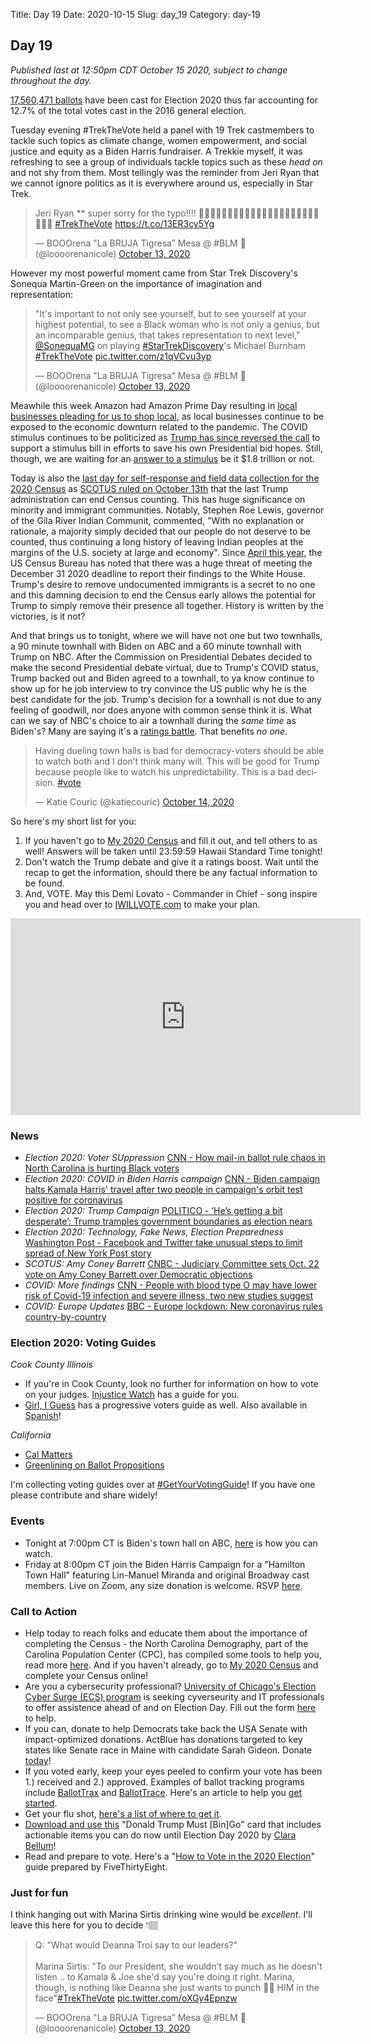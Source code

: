 Title: Day 19
Date: 2020-10-15
Slug: day_19
Category: day-19

## Day 19  

_Published last at 12:50pm CDT October 15 2020, subject to change throughout the day._

[17,560,471 ballots](https://electproject.github.io/Early-Vote-2020G/index.html) have been cast for Election 2020 thus far accounting for 12.7% of the total votes cast in the 2016 general election. 

Tuesday evening #TrekTheVote held a panel with 19 Trek castmembers to tackle such topics as climate change, women empowerment, and social justice and equity as a Biden Harris fundraiser. A Trekkie myself, it was refreshing to see a group of individuals tackle topics such as these *head on* and not shy from them. Most tellingly was the reminder from Jeri Ryan that we cannot ignore politics as it is everywhere around us, especially in Star Trek.

<blockquote class="twitter-tweet"><p lang="en" dir="ltr">Jeri Ryan ** super sorry for the typo!!!! 🤦🏽‍♀️🤦🏽‍♀️🤦🏽‍♀️🤦🏽‍♀️🤦🏽‍♀️🤦🏽‍♀️🤦🏽‍♀️🤦🏽‍♀️ <a href="https://twitter.com/hashtag/TrekTheVote?src=hash&amp;ref_src=twsrc%5Etfw">#TrekTheVote</a> <a href="https://t.co/13ER3cy5Yg">https://t.co/13ER3cy5Yg</a></p>&mdash; BOOOrena &quot;La BRUJA Tigresa” Mesa @ #BLM 🖤 (@loooorenanicole) <a href="https://twitter.com/loooorenanicole/status/1316157929603686405?ref_src=twsrc%5Etfw">October 13, 2020</a></blockquote> <script async src="https://platform.twitter.com/widgets.js" charset="utf-8"></script> 

However my most powerful moment came from Star Trek Discovery's Sonequa Martin-Green on the importance of imagination and representation:

<blockquote class="twitter-tweet"><p lang="en" dir="ltr">&quot;It&#39;s important to not only see yourself, but to see yourself at your highest potential, to see a Black woman who is not only a genius, but an incomparable genius, that takes representation to next level,&quot; <a href="https://twitter.com/SonequaMG?ref_src=twsrc%5Etfw">@SonequaMG</a> on playing <a href="https://twitter.com/hashtag/StarTrekDiscovery?src=hash&amp;ref_src=twsrc%5Etfw">#StarTrekDiscovery</a>&#39;s Michael Burnham <a href="https://twitter.com/hashtag/TrekTheVote?src=hash&amp;ref_src=twsrc%5Etfw">#TrekTheVote</a> <a href="https://t.co/z1qVCvu3yp">pic.twitter.com/z1qVCvu3yp</a></p>&mdash; BOOOrena &quot;La BRUJA Tigresa” Mesa @ #BLM 🖤 (@loooorenanicole) <a href="https://twitter.com/loooorenanicole/status/1316165305446658048?ref_src=twsrc%5Etfw">October 13, 2020</a></blockquote> <script async src="https://platform.twitter.com/widgets.js" charset="utf-8"></script> 

Meawhile this week Amazon had Amazon Prime Day resulting in [local businesses pleading for us to shop local](https://blockclubchicago.org/2020/10/15/on-amazon-prime-day-struggling-local-businesses-beg-chicagoans-to-shop-local-instead/?mc_cid=d7c12c033e&mc_eid=daf712056e), as local businesses continue to be exposed to the economic downturn related to the pandemic. The COVID stimulus continues to be politicized as [Trump has since reversed the call](https://www.cbsnews.com/news/covid-stimulus-bill-trump-congress-go-big-go-home/) to support a stimulus bill in efforts to save his own Presidential bid hopes. Still, though, we are waiting for an [answer to a stimulus](https://www.cnn.com/2020/10/14/politics/nancy-pelosi-wolf-blitzer-stimulus/index.html) be it $1.8 trillion or not.

Today is also the [last day for self-response and field data collection for the 2020 Census](https://www.ncdemography.org/2020/10/14/making-sense-of-the-census-october-14-update/) as [SCOTUS ruled on October 13th](https://www.npr.org/2020/10/13/921428056/supreme-court-allows-trump-administration-to-end-census-early) that the last Trump administration can end Census counting. This has huge significance on minority and immigrant communities. Notably, Stephen Roe Lewis, governor of the Gila River Indian Communit, commented, "With no explanation or rationale, a majority simply decided that our people do not deserve to be counted, thus continuing a long history of leaving Indian peoples at the margins of the U.S. society at large and economy". Since [April this year](https://www.nytimes.com/2020/08/04/us/2020-census-ending-early.html), the US Census Bureau has noted that there was a huge threat of meeting the December 31 2020 deadline to report their findings to the White House. Trump's desire to remove undocumented immigrants is a secret to no one and this damning decision to end the Census early allows the potential for Trump to simply remove their presence all together. History is written by the victories, is it not? 

And that brings us to tonight, where we will have not one but two townhalls, a 90 minute townhall with Biden on ABC and a 60 minute townhall with Trump on NBC. After the Commission on Presidential Debates decided to make the second Presidential debate virtual, due to Trump's COVID status, Trump backed out and Biden agreed to a townhall, to ya know continue to show up for he job interview to try convince the US public why he is the best candidate for the job. Trump's decision for a townhall is not due to any feeling of goodwill, nor does anyone with common sense think it is. What can we say of NBC's choice to air a townhall during the *same time* as Biden's? Many are saying it's a [ratings battle](https://thehill.com/homenews/media/521144-cnns-lemon-msnbcs-maddow-rail-against-nbc-for-trump-town-hall-embarrassing). That benefits *no one*.

<blockquote class="twitter-tweet"><p lang="en" dir="ltr">Having dueling town halls is bad for democracy-voters should be able to watch both and I don’t think many will. This will be good for Trump because people like to watch his unpredictability. This is a bad decision. <a href="https://twitter.com/hashtag/vote?src=hash&amp;ref_src=twsrc%5Etfw">#vote</a></p>&mdash; Katie Couric (@katiecouric) <a href="https://twitter.com/katiecouric/status/1316411774334308352?ref_src=twsrc%5Etfw">October 14, 2020</a></blockquote> <script async src="https://platform.twitter.com/widgets.js" charset="utf-8"></script> 

So here's my short list for you: 

1. If you haven't go to [My 2020 Census](https://my2020census.gov/) and fill it out, and tell others to as well! Answers will be taken until 23:59:59 Hawaii Standard Time tonight!
2. Don't watch the Trump debate and give it a ratings boost. Wait until the recap to get the information, should there be any factual information to be found.
3. And, VOTE. May this Demi Lovato - Commander in Chief - song inspire you and head over to [IWILLVOTE.com](https://iwillvote.com) to make your plan.

<iframe width="560" height="315" src="https://www.youtube.com/embed/n9Y-lS1trhw" frameborder="0" allow="accelerometer; autoplay; clipboard-write; encrypted-media; gyroscope; picture-in-picture" allowfullscreen></iframe>

### News

- *Election 2020: Voter SUppression* [CNN - How mail-in ballot rule chaos in North Carolina is hurting Black voters](https://www.cnn.com/2020/10/15/politics/north-carolina-mail-in-ballots-black-voters/index.html)
- *Election 2020: COVID in Biden Harris campaign* [CNN - Biden campaign halts Kamala Harris' travel after two people in campaign's orbit test positive for coronavirus ](https://www.cnn.com/2020/10/15/politics/kamala-harris-campaign-travel-coronavirus/index.html)
- *Election 2020: Trump Campaign* [POLITICO - ‘He’s getting a bit desperate’: Trump tramples government boundaries as election nears](https://www.politico.com/news/2020/10/15/trump-tramples-government-boundaries-as-election-nears-429487?cid=apn)
- *Election 2020: Technology, Fake News, Election Preparedness* [Washington Post - Facebook and Twitter take unusual steps to limit spread of New York Post story](https://www.washingtonpost.com/technology/2020/10/15/facebook-twitter-hunter-biden/)
- *SCOTUS: Amy Coney Barrett* [CNBC - Judiciary Committee sets Oct. 22 vote on Amy Coney Barrett over Democratic objections](https://www.cnbc.com/2020/10/15/judiciary-committee-sets-oct-22-vote-on-amy-coney-barrett.html)
- *COVID: More findings* [CNN - People with blood type O may have lower risk of Covid-19 infection and severe illness, two new studies suggest](https://www.cnn.com/2020/10/14/health/blood-group-covid-19-scn-wellness/index.html)
- *COVID: Europe Updates* [BBC - Europe lockdown: New coronavirus rules country-by-country](https://www.bbc.co.uk/news/explainers-53640249)


### Election 2020: Voting Guides

*Cook County Illinois*
- If you're in Cook County, look no further for information on how to vote on your judges. [Injustice Watch](https://www.injusticewatch.org/interactives/judicial-election-guide/2020-general/en/) has a guide for you.
- [Girl, I Guess](https://docs.google.com/document/d/1CFgtVl2S6SPs8KmV4YvrF1zrSL0o9u3gJKZ2Gu6cZG8/edit) has a progressive voters guide as well. Also available in [Spanish](https://docs.google.com/document/d/1n16jV198Z1JkvzwYPVmkBkx6lWkpXcuAAQML2MqSn5Y/edit)! 

*California*
- [Cal Matters](https://calmatters.org/election-2020-guide/)
- [Greenlining on Ballot Propositions](https://greenlining.org/publications/reports/2020/ballot-propositions-2020/)

I'm collecting voting guides over at [#GetYourVotingGuide](https://getyourvoting.guide)! If you have one please contribute and share widely!

### Events

- Tonight at 7:00pm CT is Biden's town hall on ABC, [here](https://abcnews.go.com/Politics/watch-abc-news-joe-biden-town-hall/story?id=73594963) is how you can watch.
- Friday at 8:00pm CT join the Biden Harris Campaign for a "Hamilton Town Hall" featuring Lin-Manuel Miranda and original Broadway cast members. Live on Zoom, any size donation is welcome. RSVP [here](https://secure.joebiden.com/a/10-16-grassroots?attr=100571254).

### Call to Action

- Help today to reach folks and educate them about the importance of completing the Census - the North Carolina Demography, part of the Carolina Population Center (CPC), has compiled some tools to help you, read more [here](https://www.ncdemography.org/2020/10/14/making-sense-of-the-census-october-14-update/). And if you haven't already, go to [My 2020 Census](my2020census.gov) and complete your Census online! 
- Are you a cybersecurity professional? [University of Chicago's Election Cyber Surge (ECS) program](https://harris.uchicago.edu/research-impact/centers-institutes/cyber-policy-initiative/election-cyber-surge) is seeking cyverseurity and IT professionals to offer assistence ahead of and on Election Day. Fill out the form [here](https://docs.google.com/forms/d/e/1FAIpQLScSH9q_Q2WMoDSBT4G50tgsDBccD17ESHslW-H4sLGtbcYCRg/viewform) to help.
- If you can, donate to help Democrats take back the USA Senate with impact-optimized donations. ActBlue has donations targeted to key states like Senate race in Maine with candidate Sarah Gideon. Donate [today](https://twitter.com/davidshor/status/1314950031443714053)! 
- If you voted early, keep your eyes peeled to confirm your vote has been 1.) received and 2.) approved. Examples of ballot tracking programs include [BallotTrax](https://wheresmyballot.com/) and [BallotTrace](https://ballottrace.org/home). Here's an article to help you [get started](https://www.businessinsider.com/how-to-track-the-status-of-your-mail-in-ballot-2020-9). 
- Get your flu shot, [here's a list of where to get it](https://www.health.com/condition/cold-flu-sinus/free-flu-shots).
- [Download and use this](https://donaldtrumpmustbingo.com/) "Donald Trump Must [Bin]Go" card that includes actionable items you can do now until Election Day 2020 by [Clara Bellum](https://twitter.com/clarabellum)!
- Read and prepare to vote. Here's a "[How to Vote in the 2020 Election](https://projects.fivethirtyeight.com/how-to-vote-2020/)" guide prepared by FiveThirtyEight.

### Just for fun

I think hanging out with Marina Sirtis drinking wine would be *excellent*. I'll leave this here for you to decide 👇🏽

<blockquote class="twitter-tweet"><p lang="en" dir="ltr">Q: &quot;What would Deanna Troi say to our leaders?&quot;<br><br>Marina Sirtis: &quot;To our President, she wouldn&#39;t say much as he doesn&#39;t listen .. to Kamala &amp; Joe she&#39;d say you&#39;re doing it right. Marina, though, is nothing like Deanna she just wants to punch 👊🏽 HIM in the face&quot;<a href="https://twitter.com/hashtag/TrekTheVote?src=hash&amp;ref_src=twsrc%5Etfw">#TrekTheVote</a> <a href="https://t.co/oXGy4Epnzw">pic.twitter.com/oXGy4Epnzw</a></p>&mdash; BOOOrena &quot;La BRUJA Tigresa” Mesa @ #BLM 🖤 (@loooorenanicole) <a href="https://twitter.com/loooorenanicole/status/1316142772945125376?ref_src=twsrc%5Etfw">October 13, 2020</a></blockquote> <script async src="https://platform.twitter.com/widgets.js" charset="utf-8"></script> 

